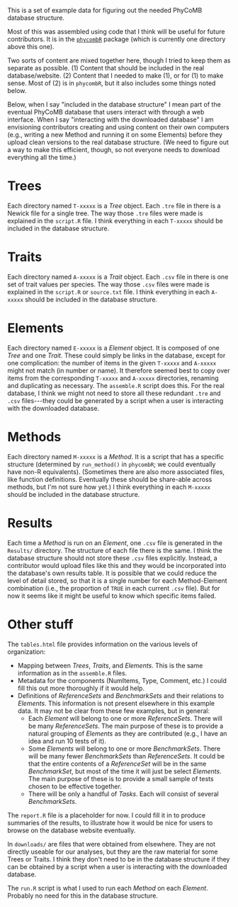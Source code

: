 This is a set of example data for figuring out the needed PhyCoMB database structure.

Most of this was assembled using code that I think will be useful for future contributors.
It is in the [`phycombR`](https://github.com/phylosdd/PhyCoMB/tree/master/phycombR) package (which is currently one directory above this one).

Two sorts of content are mixed together here, though I tried to keep them as separate as possible.
(1) Content that should be included in the real database/website.
(2) Content that I needed to make (1), or for (1) to make sense.
Most of (2) is in `phycombR`, but it also includes some things noted below.

Below, when I say "included in the database structure" I mean part of the eventual PhyCoMB database that users interact with through a web interface.
When I say "interacting with the downloaded database" I am envisioning contributors creating and using content on their own computers (e.g., writing a new Method and running it on some Elements) before they upload clean versions to the real database structure.
(We need to figure out a way to make this efficient, though, so not everyone needs to download everything all the time.)


# Trees

Each directory named `T-xxxxx` is a _Tree_ object.
Each `.tre` file in there is a Newick file for a single tree.
The way those `.tre` files were made is explained in the `script.R` file.
I think everything in each `T-xxxxx` should be included in the database structure.


# Traits

Each directory named `A-xxxxx` is a _Trait_ object.
Each `.csv` file in there is one set of trait values per species.
The way those `.csv` files were made is explained in the `script.R` or `source.txt` file.
I think everything in each `A-xxxxx` should be included in the database structure.


# Elements

Each directory named `E-xxxxx` is a _Element_ object.
It is composed of one _Tree_ and one _Trait_.
These could simply be links in the database, except for one complication: the number of items in the given `T-xxxxx` and `A-xxxxx` might not match (in number or name).
It therefore seemed best to copy over items from the corresponding `T-xxxxx` and `A-xxxxx` directories, renaming and duplicating as necessary.
The `assemble.R` script does this.
For the real database, I think we might not need to store all these redundant `.tre` and `.csv` files---they could be generated by a script when a user is interacting with the downloaded database.


# Methods

Each directory named `M-xxxxx` is a _Method_.
It is a script that has a specific structure (determined by `run_method()` in `phycombR`; we could eventually have non-R equivalents).
(Sometimes there are also more associated files, like function definitions.
Eventually these should be share-able across methods, but I'm not sure how yet.)
I think everything in each `M-xxxxx` should be included in the database structure.


# Results

Each time a _Method_ is run on an _Element_, one `.csv` file is generated in the `Results/` directory.
The structure of each file there is the same.
I think the database structure should not store these `.csv` files explicitly.
Instead, a contributor would upload files like this and they would be incorporated into the database's own results table.
It is possible that we could reduce the level of detail stored, so that it is a single number for each Method-Element combination (i.e., the proportion of `TRUE` in each current `.csv` file).
But for now it seems like it might be useful to know which specific items failed.


# Other stuff

The `tables.html` file provides information on the various levels of organization:

  * Mapping between _Trees_, _Traits_, and _Elements_.  This is the same information as in the `assemble.R` files.
  * Metadata for the components (NumItems, Type, Comment, etc.)  I could fill this out more thoroughly if it would help.
  * Definitions of _ReferenceSets_ and _BenchmarkSets_ and their relations to _Elements_.  This information is not present elsewhere in this example data.  It may not be clear from these few examples, but in general:
    - Each _Element_ will belong to one or more _ReferenceSets_.  There will be many _ReferenceSets_.  The main purpose of these is to provide a natural grouping of _Elements_ as they are contributed (e.g., I have an idea and run 10 tests of it).
    - Some _Elements_ will belong to one or more _BenchmarkSets_.  There will be many fewer _BenchmarkSets_ than _ReferenceSets_.  It could be that the entire contents of a _ReferenceSet_ will be in the same _BenchmarkSet_, but most of the time it will just be select _Elements_.  The main purpose of these is to provide a small sample of tests chosen to be effective together.
    - There will be only a handful of _Tasks_.  Each will consist of several _BenchmarkSets_.

The `report.R` file is a placeholder for now.
I could fill it in to produce summaries of the results, to illustrate how it would be nice for users to browse on the database website eventually.

In `downloads/` are files that were obtained from elsewhere.
They are not directly useable for our analyses, but they are the raw material for some Trees or Traits.
I think they don't need to be in the database structure if they can be obtained by a script when a user is interacting with the downloaded database.

The `run.R` script is what I used to run each _Method_ on each _Element_.
Probably no need for this in the database structure.
